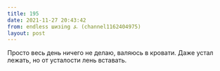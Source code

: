 ```yaml
---
title: 195
date: 2021-11-27 20:43:42
from: endless шизing ⍼ (channel1162404975)
layout: post
---
```


Просто весь день ничего не делаю, валяюсь в кровати. Даже устал лежать, но от усталости лень вставать.
